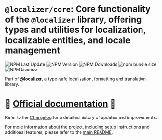 # `@localizer/core`: Core functionality of the `@localizer` library, offering types and utilities for localization, localizable entities, and locale management

![NPM Last Update](https://img.shields.io/npm/last-update/%40localizer%2Fcore)
![NPM Version](https://img.shields.io/npm/v/%40localizer%2Fcore)
![NPM Downloads](https://img.shields.io/npm/dm/%40localizer%2Fcore)
![npm bundle size](https://img.shields.io/bundlephobia/min/%40localizer%2Fcore)
![NPM License](https://img.shields.io/npm/l/%40localizer%2Fcore)

Part of [**@localizer**](https://uselocalizer.dev), a type-safe localization, formatting and translation library.

# 📖 [Official documentation](https://uselocalizer.dev) 📖

Refer to the [Changelog](./CHANGELOG.md) for a detailed history of updates and improvements.

For more information about the project, including setup instructions and additional features, please refer to the [main README](../../README.md).
